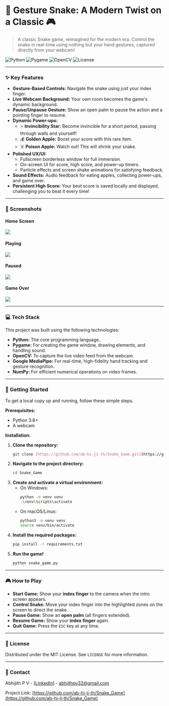 # 🐍 Gesture Snake: A Modern Twist on a Classic 🎮

> A classic Snake game, reimagined for the modern era. Control the snake in real-time using nothing but your hand gestures, captured directly from your webcam!

![Python](https://img.shields.io/badge/Python-3.10+-blue?style=for-the-badge&logo=python)
![Pygame](https://img.shields.io/badge/Pygame-2.5.2-green?style=for-the-badge&logo=pygame)
![OpenCV](https://img.shields.io/badge/OpenCV-4.8.0-blue?style=for-the-badge&logo=opencv)
![License](https://img.shields.io/badge/License-MIT-yellow.svg?style=for-the-badge)

---

### ✨ Key Features

* **Gesture-Based Controls:** Navigate the snake using just your index finger.
* **Live Webcam Background:** Your own room becomes the game's dynamic background.
* **Pause/Unpause Gesture:** Show an open palm to pause the action and a pointing finger to resume.
* **Dynamic Power-ups:**
    * ⭐ **Invincibility Star:** Become invincible for a short period, passing through walls and yourself!
    * 💰 **Golden Apple:** Boost your score with this rare item.
    * ☠️ **Poison Apple:** Watch out! This will shrink your snake.
* **Polished UX/UI:**
    * Fullscreen borderless window for full immersion.
    * On-screen UI for score, high score, and power-up timers.
    * Particle effects and screen shake animations for satisfying feedback.
* **Sound Effects:** Audio feedback for eating apples, collecting power-ups, and game over.
* **Persistent High Score:** Your best score is saved locally and displayed, challenging you to beat it every time!

---

### 📸 Screenshots

#### Home Screen
<img src="<![1000137740](https://github.com/user-attachments/assets/9ac53cb5-bc44-422a-8015-37e9a98850f1)>">

#### Playing
<img src="<![1000137742](https://github.com/user-attachments/assets/aa007c50-f58a-4377-b88d-99d665e6f0db)>">

#### Paused
<img src="<![1000137741](https://github.com/user-attachments/assets/e461133f-9e46-4da0-89b0-f1721b0e3711)>">

#### Game Over
<img src="<![1000137749](https://github.com/user-attachments/assets/45775b18-75ce-4bb5-a98f-5312bc196669)>">

---

### 💻 Tech Stack

This project was built using the following technologies:

* **Python:** The core programming language.
* **Pygame:** For creating the game window, drawing elements, and handling sound.
* **OpenCV:** To capture the live video feed from the webcam.
* **Google MediaPipe:** For real-time, high-fidelity hand tracking and gesture recognition.
* **NumPy:** For efficient numerical operations on video frames.

---

### 🚀 Getting Started

To get a local copy up and running, follow these simple steps.

**Prerequisites:**
* Python 3.8+
* A webcam

**Installation:**

1.  **Clone the repository:**
    ```sh
    git clone [https://github.com/ab-hi-ji-th/Snake_Game.git](https://github.com/ab-hi-ji-th/Snake_Game.git)
    ```
2.  **Navigate to the project directory:**
    ```sh
    cd Snake_Game
    ```
3.  **Create and activate a virtual environment:**
    * On Windows:
        ```sh
        python -m venv venv
        .\venv\Scripts\activate
        ```
    * On macOS/Linux:
        ```sh
        python3 -m venv venv
        source venv/bin/activate
        ```
4.  **Install the required packages:**
    ```sh
    pip install -r requirements.txt
    ```
5.  **Run the game!**
    ```sh
    python snake_game.py
    ```

---

### 🎮 How to Play

* **Start Game:** Show your **index finger** to the camera when the intro screen appears.
* **Control Snake:** Move your index finger into the highlighted zones on the screen to direct the snake.
* **Pause Game:** Show an **open palm** (all fingers extended).
* **Resume Game:** Show your **index finger** again.
* **Quit Game:** Press the `ESC` key at any time.

---

### 📄 License

Distributed under the MIT License. See `LICENSE` for more information.

---

### 💬 Contact

Abhijith P V - [[LinkedIn](https://www.linkedin.com/in/abhijith-p-v-74bb6a281/)] - [abhijthpv32@gmail.com](mailto:abhijthpv32@gmail.com)

Project Link: [https://github.com/ab-hi-ji-th/Snake_Game](https://github.com/ab-hi-ji-th/Snake_Game)
